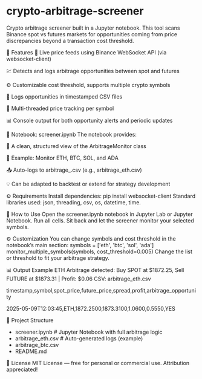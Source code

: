 # crypto-arbitrage-screener
Crypto arbitrage screener built in a Jupyter notebook. This tool scans Binance spot vs futures markets for opportunities coming from price discrepancies beyond a transaction cost threshold.

🚀 Features
📡 Live price feeds using Binance WebSocket API (via websocket-client)

💹 Detects and logs arbitrage opportunities between spot and futures

⚙️ Customizable cost threshold, supports multiple crypto symbols

📁 Logs opportunities in timestamped CSV files

🧵 Multi-threaded price tracking per symbol

📊 Console output for both opportunity alerts and periodic updates

📓 Notebook: screener.ipynb
The notebook provides:

📌 A clean, structured view of the ArbitrageMonitor class

🧪 Example: Monitor ETH, BTC, SOL, and ADA

📤 Auto-logs to arbitrage_<symbol>.csv (e.g., arbitrage_eth.csv)

💡 Can be adapted to backtest or extend for strategy development

⚙️ Requirements
Install dependencies:
pip install websocket-client
Standard libraries used: json, threading, csv, os, datetime, time.

🧪 How to Use
Open the screener.ipynb notebook in Jupyter Lab or Jupyter Notebook.
Run all cells.
Sit back and let the screener monitor your selected symbols.

⚙️ Customization
You can change symbols and cost threshold in the notebook’s main section:
symbols = ['eth', 'btc', 'sol', 'ada']
monitor_multiple_symbols(symbols, cost_threshold=0.005)
Change the list or threshold to fit your arbitrage strategy.

📊 Output Example
ETH Arbitrage detected: Buy SPOT at $1872.25, Sell FUTURE at $1873.31 | Profit: $0.06
CSV: arbitrage_eth.csv

timestamp,symbol,spot_price,future_price,spread,profit,arbitrage_opportunity

2025-05-09T12:03:45,ETH,1872.2500,1873.3100,1.0600,0.5550,YES

📂 Project Structure
- screener.ipynb           # Jupyter Notebook with full arbitrage logic
- arbitrage_eth.csv        # Auto-generated logs (example)
- arbitrage_btc.csv
- README.md

📜 License
MIT License — free for personal or commercial use. Attribution appreciated!
